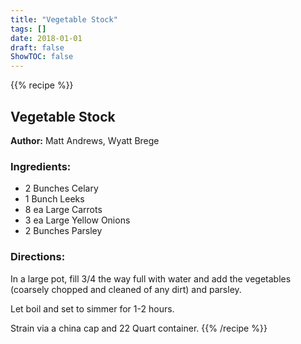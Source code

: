 ```yaml
---
title: "Vegetable Stock"
tags: []
date: 2018-01-01
draft: false
ShowTOC: false
---
```


{{% recipe %}}

## Vegetable Stock

**Author:** Matt Andrews, Wyatt Brege



### Ingredients:

-   2 Bunches Celary
-   1 Bunch Leeks
-   8 ea Large Carrots
-   3 ea Large Yellow Onions
-   2 Bunches Parsley

### Directions: 

In a large pot, fill 3/4 the way full with water and add the vegetables
(coarsely chopped and cleaned of any dirt) and parsley.

Let boil and set to simmer for 1-2 hours.

Strain via a china cap and 22 Quart container.
{{% /recipe %}}
